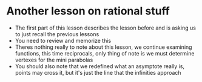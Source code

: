 # Another lesson on rational stuff
- The first part of this lesson describes the lesson before and is asking us to just recall the previous lessons
- You need to review and memorize this
- Theres nothing really to note about this lesson, we continue examining functions, this time reciprocals, only thing of note is we must determine vertexes for the mini parabolas
- You should also note that we redefined what an asymptote really is, points may cross it, but it's just the line that the infinities approach